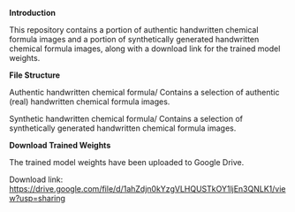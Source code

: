 **Introduction**

This repository contains a portion of authentic handwritten chemical formula images and a portion of synthetically generated handwritten chemical formula images, along with a download link for the trained model weights.

**File Structure**

Authentic handwritten chemical formula/
Contains a selection of authentic (real) handwritten chemical formula images.

Synthetic handwritten chemical formula/
Contains a selection of synthetically generated handwritten chemical formula images.

**Download Trained Weights**

The trained model weights have been uploaded to Google Drive.

Download link: https://drive.google.com/file/d/1ahZdjn0kYzgVLHQUSTkOY1ljEn3QNLK1/view?usp=sharing

